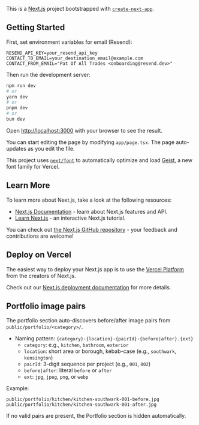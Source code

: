 This is a [Next.js](https://nextjs.org) project bootstrapped with [`create-next-app`](https://nextjs.org/docs/app/api-reference/cli/create-next-app).

## Getting Started

First, set environment variables for email (Resend):

```
RESEND_API_KEY=your_resend_api_key
CONTACT_TO_EMAIL=your_destination_email@example.com
CONTACT_FROM_EMAIL="Pat Of All Trades <onboarding@resend.dev>"
```

Then run the development server:

```bash
npm run dev
# or
yarn dev
# or
pnpm dev
# or
bun dev
```

Open [http://localhost:3000](http://localhost:3000) with your browser to see the result.

You can start editing the page by modifying `app/page.tsx`. The page auto-updates as you edit the file.

This project uses [`next/font`](https://nextjs.org/docs/app/building-your-application/optimizing/fonts) to automatically optimize and load [Geist](https://vercel.com/font), a new font family for Vercel.

## Learn More

To learn more about Next.js, take a look at the following resources:

- [Next.js Documentation](https://nextjs.org/docs) - learn about Next.js features and API.
- [Learn Next.js](https://nextjs.org/learn) - an interactive Next.js tutorial.

You can check out [the Next.js GitHub repository](https://github.com/vercel/next.js) - your feedback and contributions are welcome!

## Deploy on Vercel

The easiest way to deploy your Next.js app is to use the [Vercel Platform](https://vercel.com/new?utm_medium=default-template&filter=next.js&utm_source=create-next-app&utm_campaign=create-next-app-readme) from the creators of Next.js.

Check out our [Next.js deployment documentation](https://nextjs.org/docs/app/building-your-application/deploying) for more details.

## Portfolio image pairs

The portfolio section auto-discovers before/after image pairs from `public/portfolio/<category>/`.

- Naming pattern: `{category}-{location}-{pairId}-{before|after}.{ext}`
  - `category`: e.g., `kitchen`, `bathroom`, `exterior`
  - `location`: short area or borough, kebab-case (e.g., `southwark`, `kensington`)
  - `pairId`: 3-digit sequence per project (e.g., `001`, `002`)
  - `before|after`: literal `before` or `after`
  - `ext`: `jpg`, `jpeg`, `png`, or `webp`

Example:

```
public/portfolio/kitchen/kitchen-southwark-001-before.jpg
public/portfolio/kitchen/kitchen-southwark-001-after.jpg
```

If no valid pairs are present, the Portfolio section is hidden automatically.

